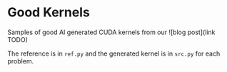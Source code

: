 # Good Kernels
Samples of good AI generated CUDA kernels from our ![blog post](link TODO)

The reference is in `ref.py` and the generated kernel is in `src.py` for each problem.
